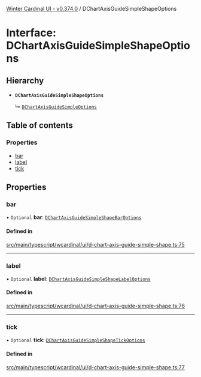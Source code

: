 [Winter Cardinal UI - v0.374.0](../index.md) / DChartAxisGuideSimpleShapeOptions

# Interface: DChartAxisGuideSimpleShapeOptions

## Hierarchy

- **`DChartAxisGuideSimpleShapeOptions`**

  ↳ [`DChartAxisGuideSimpleOptions`](DChartAxisGuideSimpleOptions.md)

## Table of contents

### Properties

- [bar](DChartAxisGuideSimpleShapeOptions.md#bar)
- [label](DChartAxisGuideSimpleShapeOptions.md#label)
- [tick](DChartAxisGuideSimpleShapeOptions.md#tick)

## Properties

### bar

• `Optional` **bar**: [`DChartAxisGuideSimpleShapeBarOptions`](DChartAxisGuideSimpleShapeBarOptions.md)

#### Defined in

[src/main/typescript/wcardinal/ui/d-chart-axis-guide-simple-shape.ts:75](https://github.com/winter-cardinal/winter-cardinal-ui/blob/v0.310.1/src/main/typescript/wcardinal/ui/d-chart-axis-guide-simple-shape.ts#L75)

___

### label

• `Optional` **label**: [`DChartAxisGuideSimpleShapeLabelOptions`](DChartAxisGuideSimpleShapeLabelOptions.md)

#### Defined in

[src/main/typescript/wcardinal/ui/d-chart-axis-guide-simple-shape.ts:76](https://github.com/winter-cardinal/winter-cardinal-ui/blob/v0.310.1/src/main/typescript/wcardinal/ui/d-chart-axis-guide-simple-shape.ts#L76)

___

### tick

• `Optional` **tick**: [`DChartAxisGuideSimpleShapeTickOptions`](DChartAxisGuideSimpleShapeTickOptions.md)

#### Defined in

[src/main/typescript/wcardinal/ui/d-chart-axis-guide-simple-shape.ts:77](https://github.com/winter-cardinal/winter-cardinal-ui/blob/v0.310.1/src/main/typescript/wcardinal/ui/d-chart-axis-guide-simple-shape.ts#L77)
